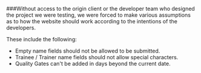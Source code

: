 ###Without access to the origin client or the developer team who designed the project we were testing, we were forced to make various assumptions as to how the website should work according to the intentions of the developers.

These include the following:

- Empty name fields should not be allowed to be submitted.
- Trainee / Trainer name fields should not allow special characters.
- Quality Gates can't be added in days beyond the current date.